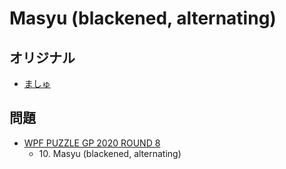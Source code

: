 # Masyu (blackened, alternating)

## オリジナル
- [ましゅ](masyu.md)

## 問題
- [WPF PUZZLE GP 2020 ROUND 8](../questions/wpfpgp2020_8.md)
	- 10\. Masyu (blackened, alternating)
